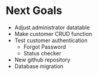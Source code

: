 # Next Goals
* Adjust administrator datatable 
* Make customer CRUD function
* Test customer authentication
    * Forgot Password
    * Status checker
* New github repository
* Database migration
